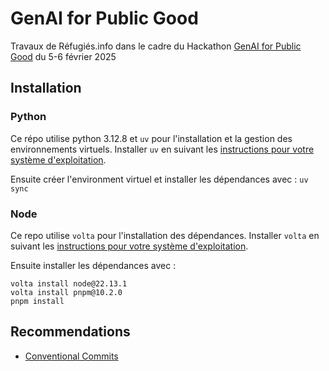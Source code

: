 # GenAI for Public Good
Travaux de Réfugiés.info dans le cadre du Hackathon [GenAI for Public Good](https://alliance.numerique.gouv.fr/hackathon/ai-action-summit/) du 5-6 février 2025

## Installation

### Python

Ce répo utilise python 3.12.8 et `uv` pour l'installation et la gestion des environnements virtuels.  Installer `uv` en suivant les [instructions pour
votre système d'exploitation](https://docs.astral.sh/uv/getting-started/installation/).

Ensuite créer l'environment virtuel et installer les dépendances avec : `uv sync`

### Node

Ce repo utilise `volta` pour l'installation des dépendances.  Installer `volta` en suivant les [instructions pour
votre système d'exploitation](https://docs.volta.sh/guide/getting-started).

Ensuite installer les dépendances avec :

```
volta install node@22.13.1
volta install pnpm@10.2.0
pnpm install
```

## Recommendations

- [Conventional Commits](https://www.conventionalcommits.org/en/v1.0.0/)